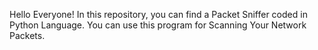 Hello Everyone! 
In this repository, you can find a Packet Sniffer coded in Python Language.
You can use this program for Scanning Your Network Packets.
